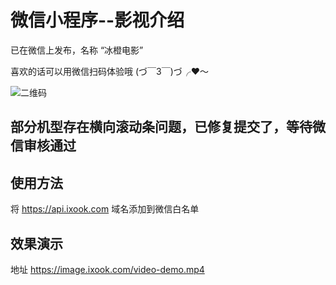 # 微信小程序--影视介绍
已在微信上发布，名称 “冰橙电影”

喜欢的话可以用微信扫码体验哦 (づ￣3￣)づ╭❤～

![二维码](https://github.com/NameLi/wechat-app-movie/blob/master/qrcode.jpg)


## 部分机型存在横向滚动条问题，已修复提交了，等待微信审核通过

## 使用方法
将 https://api.ixook.com 域名添加到微信白名单


## 效果演示
地址 https://image.ixook.com/video-demo.mp4
